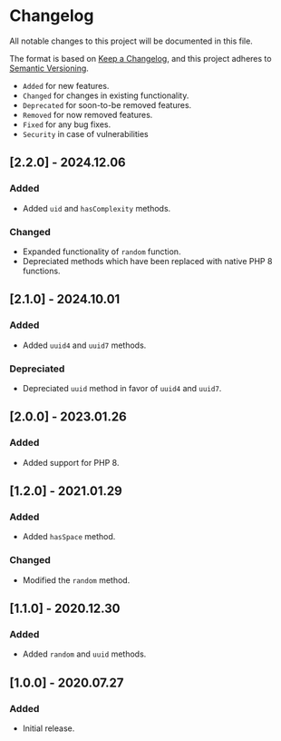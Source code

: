 # Changelog

All notable changes to this project will be documented in this file.

The format is based on [Keep a Changelog](https://keepachangelog.com/en/1.0.0/),
and this project adheres to [Semantic Versioning](https://semver.org/spec/v2.0.0.html).

- `Added` for new features.
- `Changed` for changes in existing functionality.
- `Deprecated` for soon-to-be removed features.
- `Removed` for now removed features.
- `Fixed` for any bug fixes.
- `Security` in case of vulnerabilities

## [2.2.0] - 2024.12.06

### Added

- Added `uid` and `hasComplexity` methods.

### Changed

- Expanded functionality of `random` function.
- Depreciated methods which have been replaced with native PHP 8 functions.

## [2.1.0] - 2024.10.01

### Added

- Added `uuid4` and `uuid7` methods.

### Depreciated

- Depreciated `uuid` method in favor of `uuid4` and `uuid7`.

## [2.0.0] - 2023.01.26

### Added

- Added support for PHP 8.

## [1.2.0] - 2021.01.29

### Added

- Added `hasSpace` method.

### Changed

- Modified the `random` method.

## [1.1.0] - 2020.12.30

### Added

- Added `random` and `uuid` methods.

## [1.0.0] - 2020.07.27

### Added

- Initial release.